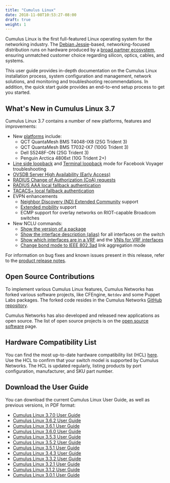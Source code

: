 ```yaml
---
title: "Cumulus Linux"
date: 2018-11-08T10:53:27-08:00
draft: true
weight: 1
---
```


Cumulus Linux is the first full-featured Linux operating system for the networking industry. The [Debian Jessie](https://www.debian.org/releases/jessie/)-based, networking-focused distribution runs on hardware produced by a [broad partner ecosystem](http://cumulusnetworks.com/hcl/), ensuring unmatched customer choice regarding silicon, optics, cables, and systems.

This user guide provides in-depth documentation on the Cumulus Linux installation process, system configuration and management, network solutions, and monitoring and troubleshooting recommendations. In addition, the quick start guide provides an end-to-end setup process to get you started.

## What's New in Cumulus Linux 3.7

Cumulus Linux 3.7 contains a number of new platforms, features and improvements:

- New [platforms](https://cumulusnetworks.com/hcl) include:
  - QCT QuantaMesh BMS T4048-IX8 (25G Trident 3)
  - QCT QuantaMesh BMS T7032-IX7 (100G Trident 3)
  - Dell S5248F-ON (25G Trident 3)
  - Penguin Arctica 4806xt (10G Trident 2+)
- [Line side loopback](https://docs.cumulusnetworks.com/display/DOCS/Facebook+Voyager+Optical+Interfaces#FacebookVoyagerOpticalInterfaces-lineSideLoopback) and [Terminal loopback](https://docs.cumulusnetworks.com/display/DOCS/Facebook+Voyager+Optical+Interfaces#FacebookVoyagerOpticalInterfaces-terminalLoopback) mode for Facebook Voyager troubleshooting
- [OVSDB Server High Availability (Early Access)](https://docs.cumulusnetworks.com/display/DOCS/OVSDB+Server+High+Availability)
- [RADIUS Change of Authorization (CoA) requests](https://docs.cumulusnetworks.com/display/DOCS/802.1X+Interfaces#id-802.1XInterfaces-CoArequests)
- [RADIUS AAA local fallback authentication](https://docs.cumulusnetworks.com/display/DOCS/RADIUS+AAA#RADIUSAAA-local-fallback-auth)
- [TACACS+ local fallback authentication](https://docs.cumulusnetworks.com/display/DOCS/TACACS+Plus#TACACSPlus-fallback-auth) 
- EVPN enhancements
  - [Neighbor Discovery (ND) Extended Community](https://docs.cumulusnetworks.com/display/DOCS/Ethernet+Virtual+Private+Network+-+EVPN#EthernetVirtualPrivateNetwork-EVPN-ND_extended_community) support
  - [Extended mobility](https://docs.cumulusnetworks.com/display/DOCS/Ethernet+Virtual+Private+Network+-+EVPN#EthernetVirtualPrivateNetwork-EVPN-MAC-mobility) support
  - ECMP support for overlay networks on RIOT-capable Broadcom switches 
- New NCLU commands:
  - [Show the version of a package](https://docs.cumulusnetworks.com/display/DOCS/Adding+and+Updating+Packages#AddingandUpdatingPackages-versionDisplay)
  - [Show the interface description (alias)](https://docs.cumulusnetworks.com/display/DOCS/Interface+Configuration+and+Management#InterfaceConfigurationandManagement-show_alias) for all interfaces on the switch
  - [Show which interfaces are in a VRF](https://docs.cumulusnetworks.com/display/DOCS/Virtual+Routing+and+Forwarding+-+VRF#VirtualRoutingandForwarding-VRF-vrf-interfaces) and the [VNIs for VRF interfaces](https://docs.cumulusnetworks.com/display/DOCS/Virtual+Routing+and+Forwarding+-+VRF#VirtualRoutingandForwarding-VRF-vrf-interfaces)
  - [Change bond mode to IEEE 802.3ad](https://docs.cumulusnetworks.com/display/DOCS/Bonding+-+Link+Aggregation) link aggregation mode

For information on bug fixes and known issues present in this release, refer to the [product release notes](https://support.cumulusnetworks.com/hc/en-us/articles/360007793174-Cumulus-Linux-3-7-Release-Notes).

## Open Source Contributions

To implement various Cumulus Linux features, Cumulus Networks has forked various software projects, like CFEngine, `Netdev` and some Puppet Labs packages. The forked code resides in the Cumulus Networks [GitHub repository](https://github.com/CumulusNetworks).

Cumulus Networks has also developed and released new applications as open source. The list of open source projects is on the [open source software](http://oss.cumulusnetworks.com/) page.

## Hardware Compatibility List

You can find the most up-to-date hardware compatibility list (HCL) [here](http://cumulusnetworks.com/hcl/). Use the HCL to confirm that your switch model is supported by Cumulus Networks. The HCL is updated regularly, listing products by port configuration, manufacturer, and SKU part number.

##  Download the User Guide

You can download the current Cumulus Linux User Guide, as well as previous versions, in PDF format:

- [Cumulus Linux 3.7.0 User Guide](https://docs.cumulusnetworks.com/download/attachments/8362527/Cumulus%20Linux%203.7.0%20User%20Guide.pdf?version=4&modificationDate=1537474618000&api=v2)
- [Cumulus Linux 3.6.2 User Guide](https://docs.cumulusnetworks.com/download/attachments/8362527/Cumulus%20Linux%203.6.2%20User%20Guide.pdf?version=3&modificationDate=1537474847000&api=v2)
- [Cumulus Linux 3.6.1 User Guide](https://docs.cumulusnetworks.com/download/attachments/8362527/Cumulus%20Linux%203.6.1%20User%20Guide.pdf?version=2&modificationDate=1537401092000&api=v2)
- [Cumulus Linux 3.6.0 User Guide](https://docs.cumulusnetworks.com/download/attachments/8362527/Cumulus%20Linux%203.6.0%20User%20Guide.pdf?version=1&modificationDate=1537401092000&api=v2)
- [Cumulus Linux 3.5.3 User Guide](https://docs.cumulusnetworks.com/download/attachments/8362527/Cumulus%20Linux%203.5.3%20User%20Guide.pdf?version=1&modificationDate=1537401092000&api=v2)
- [Cumulus Linux 3.5.2 User Guide](https://docs.cumulusnetworks.com/download/attachments/8362527/Cumulus%20Linux%203.5.2%20User%20Guide.pdf?version=1&modificationDate=1537401092000&api=v2)
- [Cumulus Linux 3.5.1 User Guide](https://docs.cumulusnetworks.com/download/attachments/8362527/Cumulus%20Linux%203.5.1%20User%20Guide.pdf?version=2&modificationDate=1537401092000&api=v2)
- [Cumulus Linux 3.4.3 User Guide](https://docs.cumulusnetworks.com/download/attachments/8362527/Cumulus%20Linux%203.4.3%20User%20Guide.pdf?version=1&modificationDate=1537401092000&api=v2)
- [Cumulus Linux 3.3.2 User Guide](https://docs.cumulusnetworks.com/download/attachments/8362527/Cumulus%20Linux%203.3.2%20User%20Guide.pdf?version=1&modificationDate=1537401092000&api=v2)
- [Cumulus Linux 3.2.1 User Guide](https://docs.cumulusnetworks.com/download/attachments/8362527/Cumulus%20Linux%203.2.1%20User%20Guide.pdf?version=1&modificationDate=1537401092000&api=v2)
- [Cumulus Linux 3.1.2 User Guide](https://docs.cumulusnetworks.com/download/attachments/8362527/Cumulus%20Linux%203.1.2%20User%20Guide.pdf?version=1&modificationDate=1537401092000&api=v2)
- [Cumulus Linux 3.0.1 User Guide](https://docs.cumulusnetworks.com/download/attachments/8362527/Cumulus%20Linux%203.0.1%20User%20Guide.pdf?version=1&modificationDate=1537401092000&api=v2)
